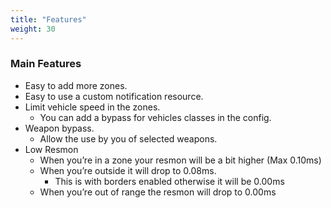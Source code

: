 ```yaml
---
title: "Features"
weight: 30
---
```


### Main Features


- Easy to add more zones.
- Easy to use a custom notification resource.
- Limit vehicle speed in the zones.
    - You can add a bypass for vehicles classes in the config.
- Weapon bypass.
    - Allow the use by you of selected weapons.
- Low Resmon
    - When you’re in a zone your resmon will be a bit higher (Max 0.10ms)
    - When you’re outside it will drop to 0.08ms.
        - This is with borders enabled otherwise it will be 0.00ms
    - When you’re out of range the resmon will drop to 0.00ms
